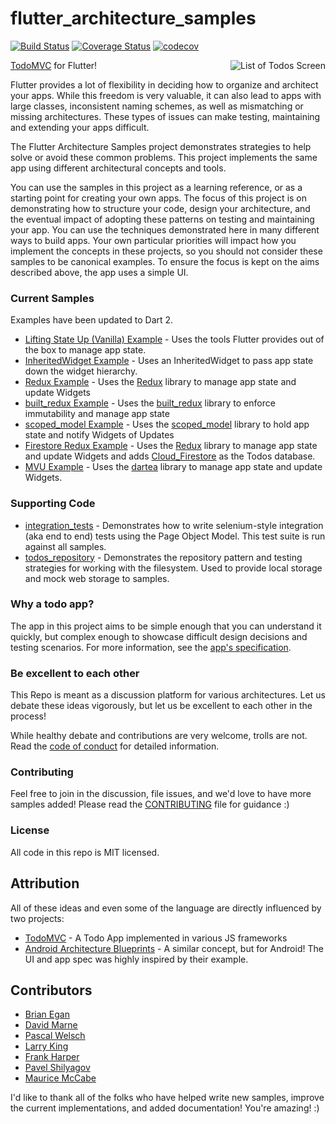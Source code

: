 # flutter_architecture_samples

[![Build Status](https://travis-ci.org/brianegan/flutter_architecture_samples.svg?branch=master)](https://travis-ci.org/brianegan/flutter_architecture_samples)
[![Coverage Status](https://coveralls.io/repos/github/brianegan/flutter_architecture_samples/badge.svg?branch=master)](https://coveralls.io/github/brianegan/flutter_architecture_samples?branch=master)
[![codecov](https://codecov.io/gh/brianegan/flutter_architecture_samples/branch/master/graph/badge.svg)](https://codecov.io/gh/brianegan/flutter_architecture_samples)

<img align="right" src="assets/todo-list.png" alt="List of Todos Screen">

[TodoMVC](http://todomvc.com) for Flutter!

Flutter provides a lot of flexibility in deciding how to organize and architect your apps. While this freedom is very valuable, it can also lead to apps with large classes, inconsistent naming schemes, as well as mismatching or missing architectures. These types of issues can make testing, maintaining and extending your apps difficult.

The Flutter Architecture Samples project demonstrates strategies to help solve or avoid these common problems. This project implements the same app using different architectural concepts and tools.

You can use the samples in this project as a learning reference, or as a starting point for creating your own apps. The focus of this project is on demonstrating how to structure your code, design your architecture, and the eventual impact of adopting these patterns on testing and maintaining your app. You can use the techniques demonstrated here in many different ways to build apps. Your own particular priorities will impact how you implement the concepts in these projects, so you should not consider these samples to be canonical examples. To ensure the focus is kept on the aims described above, the app uses a simple UI.

### Current Samples

Examples have been updated to Dart 2.

  * [Lifting State Up (Vanilla) Example](example/vanilla) - Uses the tools Flutter provides out of the box to manage app state.
  * [InheritedWidget Example](example/inherited_widget) - Uses an InheritedWidget to pass app state down the widget hierarchy.
  * [Redux Example](example/redux) - Uses the [Redux](https://pub.dartlang.org/packages/redux) library to manage app state and update Widgets
  * [built_redux Example](example/built_redux) - Uses the [built_redux](https://pub.dartlang.org/packages/built_redux) library to enforce immutability and manage app state
  * [scoped_model Example](example/scoped_model) - Uses the [scoped_model](https://pub.dartlang.org/packages/scoped_model) library to hold app state and notify Widgets of Updates
  * [Firestore Redux Example](example/firestore_redux) - Uses the [Redux](https://pub.dartlang.org/packages/redux) library to manage app state and update Widgets and 
  adds [Cloud_Firestore](https://firebase.google.com/docs/firestore/) as the Todos database.
  * [MVU Example](example/mvu) - Uses the [dartea](https://pub.dartlang.org/packages/dartea) library to manage app state and update Widgets.

### Supporting Code

  * [integration_tests](example/integration_tests) - Demonstrates how to write selenium-style integration (aka end to end) tests using the Page Object Model. This test suite is run against all samples.
  * [todos_repository](example/todos_repository) - Demonstrates the repository pattern and testing strategies for working with the filesystem. Used to provide local storage and mock web storage to samples.     
  
### Why a todo app?
   
The app in this project aims to be simple enough that you can understand it quickly, but complex enough to showcase difficult design decisions and testing scenarios. For more information, see the [app's specification](app_spec.md).

### Be excellent to each other

This Repo is meant as a discussion platform for various architectures. Let us debate these ideas vigorously, but let us be excellent to each other in the process! 

While healthy debate and contributions are very welcome, trolls are not. Read the [code of conduct](code-of-conduct.md) for detailed information. 

### Contributing

Feel free to join in the discussion, file issues, and we'd love to have more samples added! Please read the [CONTRIBUTING](CONTRIBUTING.md) file for guidance :)

### License

All code in this repo is MIT licensed.

## Attribution

All of these ideas and even some of the language are directly influenced by two projects:

  - [TodoMVC](http://todomvc.com) - A Todo App implemented in various JS frameworks
  - [Android Architecture Blueprints](https://github.com/googlesamples/android-architecture) - A similar concept, but for Android! The UI and app spec was highly inspired by their example. 

## Contributors

  * [Brian Egan](https://github.com/brianegan)
  * [David Marne](https://github.com/davidmarne)
  * [Pascal Welsch](https://github.com/passsy)
  * [Larry King](https://github.com/kinggolf)
  * [Frank Harper](https://github.com/franklinharper)
  * [Pavel Shilyagov](https://github.com/p69)
  * [Maurice McCabe](https://github.com/mmcc007)

I'd like to thank all of the folks who have helped write new samples, improve the current implementations, and added documentation! You're amazing! :)
